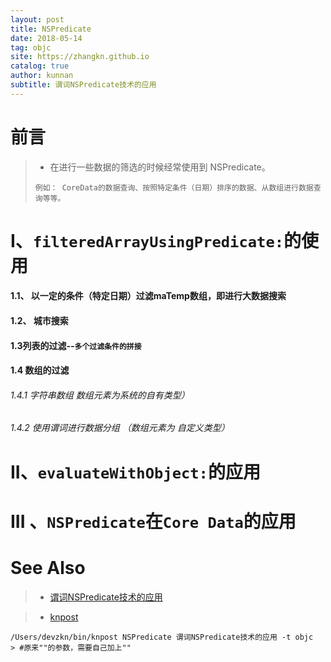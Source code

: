 ```yaml
---
layout: post
title: NSPredicate
date: 2018-05-14
tag: objc
site: https://zhangkn.github.io
catalog: true
author: kunnan
subtitle: 谓词NSPredicate技术的应用
---
```



# 前言

>* 在进行一些数据的筛选的时候经常使用到 NSPredicate。
>```
>例如： CoreData的数据查询、按照特定条件（日期）排序的数据、从数组进行数据查询等等。
>```
>
>


# I、`filteredArrayUsingPredicate:`的使用


#### 1.1、 以一定的条件（特定日期）过滤maTemp数组，即进行大数据搜索


<script src="https://gist.github.com/zhangkn/773795958936f5b0eeb34d378196b8e8.js"></script>


#### 1.2、  城市搜索

<script src="https://gist.github.com/zhangkn/abdf770979bcb1f4057f95b0eed941fe.js"></script>


####  1.3列表的过滤--`多个过滤条件的拼接`

<script src="https://gist.github.com/zhangkn/cc639be8fa76d3bfb373aa4c33f1eb17.js"></script>

#### 1.4 数组的过滤

###### 1.4.1 字符串数组 数组元素为系统的自有类型）

<script src="https://gist.github.com/zhangkn/4c00c98d5ac38f62059dc054c6ba0e74.js"></script>

###### 1.4.2 使用谓词进行数据分组 （数组元素为 自定义类型）

<script src="https://gist.github.com/zhangkn/0756dd0d8aad7be528590ef889274c00.js"></script>


# II、`evaluateWithObject:`的应用

<script src="https://gist.github.com/zhangkn/476d3e5f94f7ab873de3f5d955e09687.js"></script>


# III 、`NSPredicate`在`Core Data`的应用

<script src="https://gist.github.com/zhangkn/039b98e4f655a23327b508ed5f63ffe9.js"></script>









 





# See Also 

>* [谓词NSPredicate技术的应用](https://blog.csdn.net/z929118967/article/details/74066170)


>* [knpost](https://github.com/zhangkn/KNBin/blob/master/knpost) 
>
```
/Users/devzkn/bin/knpost NSPredicate 谓词NSPredicate技术的应用 -t objc
> #原来""的参数，需要自己加上""
```


